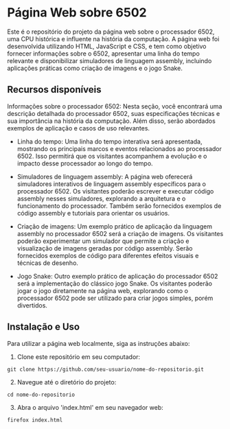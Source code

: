 # Página Web sobre 6502 #
Este é o repositório do projeto da página web sobre o processador 6502, uma CPU histórica e influente na história da computação. A página web foi desenvolvida utilizando HTML, JavaScript e CSS, e tem como objetivo fornecer informações sobre o 6502, apresentar uma linha do tempo relevante e disponibilizar simuladores de linguagem assembly, incluindo aplicações práticas como criação de imagens e o jogo Snake.

## Recursos disponíveis ##
Informações sobre o processador 6502: Nesta seção, você encontrará uma descrição detalhada do processador 6502, suas especificações técnicas e sua importância na história da computação. Além disso, serão abordados exemplos de aplicação e casos de uso relevantes.

+ Linha do tempo: Uma linha do tempo interativa será apresentada, mostrando os principais marcos e eventos relacionados ao processador 6502. Isso permitirá que os visitantes acompanhem a evolução e o impacto desse processador ao longo do tempo.

+ Simuladores de linguagem assembly: A página web oferecerá simuladores interativos de linguagem assembly específicos para o processador 6502. Os visitantes poderão escrever e executar código assembly nesses simuladores, explorando a arquitetura e o funcionamento do processador. Também serão fornecidos exemplos de código assembly e tutoriais para orientar os usuários.

+ Criação de imagens: Um exemplo prático de aplicação da linguagem assembly no processador 6502 será a criação de imagens. Os visitantes poderão experimentar um simulador que permite a criação e visualização de imagens geradas por código assembly. Serão fornecidos exemplos de código para diferentes efeitos visuais e técnicas de desenho.

+ Jogo Snake: Outro exemplo prático de aplicação do processador 6502 será a implementação do clássico jogo Snake. Os visitantes poderão jogar o jogo diretamente na página web, explorando como o processador 6502 pode ser utilizado para criar jogos simples, porém divertidos.

## Instalação e Uso ##
Para utilizar a página web localmente, siga as instruções abaixo:

1. Clone este repositório em seu computador:
```
git clone https://github.com/seu-usuario/nome-do-repositorio.git
```
2. Navegue até o diretório do projeto:
```
cd nome-do-repositorio
```
3. Abra o arquivo 'index.html' em seu navegador web:
```
firefox index.html
```

